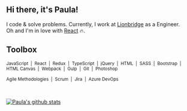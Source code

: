 ## Hi there, it's Paula!


I code & solve problems. Currently, I work at [Lionbridge](https://www.lionbridge.com/) as a Engineer.<br>
Oh and I'm in love with [React](https://pl.reactjs.org/) :fire:. 


## Toolbox


<sub>JavaScript&nbsp;  |&nbsp;  React&nbsp;  |&nbsp;  Redux&nbsp;  |&nbsp;  TypeScript&nbsp;  |&nbsp;  jQuery&nbsp;  |&nbsp;  HTML&nbsp;  |&nbsp;  SASS&nbsp;  |&nbsp;  Bootstrap&nbsp;  |&nbsp;  HTML Canvas&nbsp;  |&nbsp;  Webpack&nbsp;  |&nbsp;  Gulp&nbsp;  |&nbsp;  Git&nbsp;  |&nbsp;  Photoshop&nbsp;</sub>

<sub>Agile Methodologies&nbsp; |&nbsp; Scrum&nbsp; |&nbsp; Jira&nbsp; |&nbsp; Azure DevOps&nbsp;</sub>

<br>

[![Paula's github stats](https://github-readme-stats.vercel.app/api?username=soygitana)](https://github.com/soygitana/github-readme-stats)
